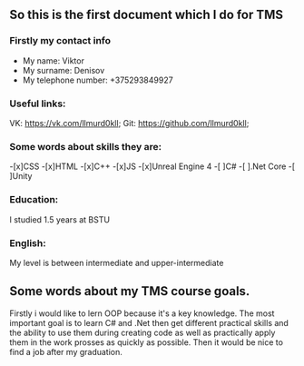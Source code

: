 So this is the first document which I do for TMS
------
### Firstly my contact info
* My name: Viktor
* My surname: Denisov
* My telephone number: +375293849927
### Useful links: 
VK: https://vk.com/llmurd0kll; Git: https://github.com/llmurd0kll;

### Some words about skills they are: 
-[x]CSS 
-[x]HTML
-[x]C++
-[x]JS
-[x]Unreal Engine 4
-[ ]C#
-[ ].Net Core
-[ ]Unity
### Education: 
I studied 1.5 years at BSTU 
### English: 
My level is between intermediate and upper-intermediate

Some words about my TMS course goals.
------
 Firstly i would like to lern OOP because it's a key knowledge. The most important goal is to learn C# and .Net then get different practical skills and the ability to use them during creating code as well as practically apply them in the work prosses as quickly as possible. Then it would be nice to find a job after my graduation.
